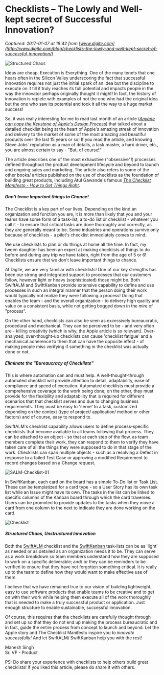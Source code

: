 # Checklists – The Lowly and Well-kept secret of Successful Innovation?

_Captured: 2017-01-07 at 18:42 from [www.digite.com](http://www.digite.com/blog/checklists-the-lowly-and-well-kept-secret-of-successful-innovation/)_

![Structured Chaos](http://www.digite.com/blog/wp-content/uploads/2014/04/Structured-Chaos.jpg)

Ideas are cheap. Execution is Everything. One of the many tenets that one hears often in the Silicon Valley underscoring the fact that successful innovation requires not just the initial spark of an idea but the discipline to execute on it till it truly reaches its full potential and impacts people in the way the innovator perhaps originally thought it might! In fact, the history of innovation is replete with examples of not the one who had the original idea but the one who saw its potential and took it all the way to a huge market success!

So, it was really interesting for me to read last month of an article (_[Anyone can copy the Keystone of Apple's Design Process](http://qz.com/183861/any-company-can-copy-the-keystone-of-apples-design-process/)_) that talked about a detailed checklist being at the heart of Apple's amazing streak of innovation and delivery to the market of some of the most amazing and beautiful products over the last 15 years or so! If you read the article, and knowing Steve Jobs' reputation as a man of details, a task master, a hard driver, etc., you are almost certain to say - "But, of course!"

The article describes one of the most exhaustive ("obsessive"!) processes defined throughout the product development lifecycle and beyond to launch and ongoing sales and marketing. The article also refers to some of the other books/ articles published on the use of checklists as the foundation of building great products, including Atul Gawande's famous _[The Checklist Manifesto - How to Get Things Right](http://us.macmillan.com/thechecklistmanifesto/AtulGawande?_ga=1.30268924.2132811222.1397522192)_.

##### Don't leave Important things to Chance!

The Checklist is a key part of our lives. Depending on the kind an organization and function you are, it is more than likely that you and your teams have some form of a task-list, a to-do list or checklist - whatever you call it - to ensure that critical tasks are done thoroughly and correctly, as they are generally meant to be. Some industries and operations survive only because of checklists - a pilot's checklist immediately comes to mind.

We use checklists to plan or do things at home all the time. In fact, my tween daughter has been an expert at making checklists of things to do before and during any trip we have taken, right from the age of 5 or 6! Checklists ensure that we don't leave important things to chance.

At Digite, we are very familiar with checklists! One of our key strengths has been our strong and integrated support to processes that our customers follow, however light or heavy (sophisticated) those might be. Both SwiftALM and SwiftKanban provide extensive capability to define and use processes in such an integral manner that the person doing their work would typically not realize they were following a process! Doing that enables the team - and the overall organization - to delivery high quality and value on a consistent basis, while not getting bogged down in the mire of "process".

On the other hand, checklists can also be seen as excessively bureaucratic, procedural and mechanical. They can be perceived to be - and very often are - killing creativity (which is why, the Apple article is so relevant). Over-analyzed, over-thought-up checklists can cause 'checklist fatigue' and a mechanical adherence to them that can have the opposite effect - of making people miss verifying if something in the checklist was actually done or not.

##### Eliminate the "Bureaucracy of Checklists"

This is where automation can and must help. A well-thought-through automated checklist will provide attention to detail, adaptability, ease of compliance and speed of execution. Automated checklists must provide a comprehensive coverage to the work being done; on the other, they must provide for the flexibility and adaptability that is required for different scenarios that that checklist serves and due to changing business requirements. They must be easy to 'serve' to a task, customized depending on the context (type of project/ application/ method or other factors) and of course, easy to respond to.

SwiftALM's checklist capability allows users to define process-specific checklists that become available to all teams following that process. They can be attached to an object - so that at each step of the flow, as team members complete their work, they can respond to them to verify they have taken care of all the things they were supposed to do in that stage of the work. Checklists can span multiple objects - such as a resolving a Defect in response to a failed Test Case or approving a modified Requirement to record changes based on a Change request.

![SALM-Checklist-01](http://www.digite.com/blog/wp-content/uploads/2014/04/SALM-Checklist-01.jpg)

In SwiftKanban, each card on the board has a simple To-Do list or Task List. These can be templatized for a card type - so a User Story has its own task list while an Issue might have its own. The tasks in the list can be linked to specific columns of the Kanban board through which the card traverses. Users can be promoted to provide updates to the tasks when they move a card from one column to the next to indicate they are done working on the card.

![Checklist](http://www.digite.com/blog/wp-content/uploads/2014/04/SK-Checklist.jpg)

##### Structured Chaos, Unstructured Innovation

Both the [SwiftALM ](http://www.digite.com/swiftalm/)checklist and the [SwiftKanban ](http://www.digite.com/swiftkanban/)task-lists can be as 'light' as needed or as detailed as an organization needs it to be. They can serve as a work breakdown so team members understand how they are supposed to work on a specific deliverable; and/ or they can be reminders to be verified to ensure that they have not forgotten something critical. It is really up to the team to define how they would want to make effective use of them.

I believe that we have remained true to our vision of building lightweight, easy to use software products that enable teams to be creative and to get on with their work while helping them execute all of the work thoroughly that is needed to make a truly successful product or application. Just enough structure to enable sustainable, successful innovation.

Of course, this requires that the checklists are carefully thought through and set up so that they do not end up making the process bureaucratic and in fact, guide the entire process from concept to launch and beyond. Let the Apple story and The Checklist Manifesto inspire you to _innovate successfully!_ And let SwiftALM/ SwiftKanban help you with the rest!

Mahesh Singh  
Sr. VP - Product

PS: Do share your experience with checklists to help others build great checklists! If you liked this article, please do share it with others.
